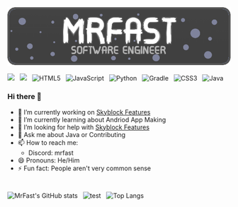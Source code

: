 <img src='https://github.com/MrFast-js/MrFast-js/blob/main/image(1).png?raw=true'/>

![](https://komarev.com/ghpvc/?username=MrFast-js&label=Profile%20Views&color=04aed9&style=for-the-badge) &nbsp;
![](https://img.shields.io/github/followers/MrFast-js?label=Followers&color=04aed9&style=for-the-badge) &nbsp;
![HTML5](https://img.shields.io/badge/html5-%23E34F26.svg?style=for-the-badge&logo=html5&logoColor=white) &nbsp;
![JavaScript](https://img.shields.io/badge/javascript-%23323330.svg?style=for-the-badge&logo=javascript&logoColor=%23F7DF1E) &nbsp;
![Python](https://img.shields.io/badge/python-3670A0?style=for-the-badge&logo=python&logoColor=ffdd54) &nbsp;
![Gradle](https://img.shields.io/badge/Gradle-02303A.svg?style=for-the-badge&logo=Gradle&logoColor=white) &nbsp;
![CSS3](https://img.shields.io/badge/css3-%231572B6.svg?style=for-the-badge&logo=css3&logoColor=white) &nbsp;
![Java](https://img.shields.io/badge/java-%23ED8B00.svg?style=for-the-badge&logo=openjdk&logoColor=white)

### Hi there 👋

- 🔭 I’m currently working on [Skyblock Features](https://github.com/MrFast-js/SkyblockFeatures)
- 🌱 I’m currently learning about Andriod App Making
- 🤔 I’m looking for help with [Skyblock Features](https://github.com/MrFast-js/SkyblockFeatures)
- 💬 Ask me about Java or Contributing
- 📫 How to reach me: 
  - Discord: mrfast
- 😄 Pronouns: He/Him
- ⚡ Fun fact: People aren't very common sense

#
![MrFast's GitHub stats](https://github-readme-stats.vercel.app/api?username=MrFast-js&show_icons=true&theme=dark&text_color=AFAFAF&title_color=FFFFFF&icon_color=35CF5C) &nbsp;
![test](https://github-readme-streak-stats.herokuapp.com/?user=MrFast-js&theme=dark&show_icons=true&theme=dark) &nbsp;
![Top Langs](https://github-readme-stats.vercel.app/api/top-langs/?username=MrFast-js&show_icons=true&theme=dark&text_color=AFAFAF&title_color=FFFFFF&icon_color=35CF5C&layout=compact)
